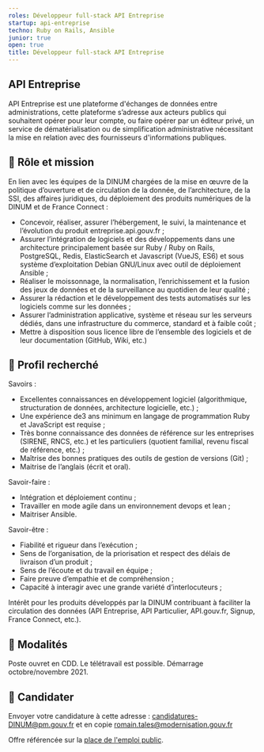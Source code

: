 ```yaml
---
roles: Développeur full-stack API Entreprise
startup: api-entreprise
techno: Ruby on Rails, Ansible
junior: true
open: true
title: Développeur full-stack API Entreprise
---
```


## API Entreprise

API Entreprise est une plateforme d'échanges de données entre administrations, cette plateforme s’adresse aux acteurs publics qui souhaitent opérer pour leur compte, ou faire opérer par un éditeur privé, un service de dématérialisation ou de simplification administrative nécessitant la mise en relation avec des fournisseurs d'informations publiques.

## 🎯 Rôle et mission

En lien avec les équipes de la DINUM chargées de la mise en œuvre de la politique d’ouverture et de circulation de la donnée, de l’architecture, de la SSI, des affaires juridiques, du déploiement des produits numériques de la DINUM et de France Connect :

- Concevoir, réaliser, assurer l’hébergement, le suivi, la maintenance et l’évolution du produit entreprise.api.gouv.fr ;
- Assurer l’intégration de logiciels et des développements dans une architecture principalement basée sur Ruby / Ruby on Rails, PostgreSQL, Redis, ElasticSearch et Javascript (VueJS, ES6) et sous système d’exploitation Debian GNU/Linux avec outil de déploiement Ansible ;
- Réaliser le moissonnage, la normalisation, l’enrichissement et la fusion des jeux de données et de la surveillance au quotidien de leur qualité ;
- Assurer la rédaction et le développement des tests automatisés sur les logiciels comme sur les données ;
- Assurer l’administration applicative, système et réseau sur les serveurs dédiés, dans une infrastructure du commerce, standard et à faible coût ;
- Mettre à disposition sous licence libre de l’ensemble des logiciels et de leur documentation (GitHub, Wiki, etc.)

## 🔎 Profil recherché

Savoirs :

- Excellentes connaissances en développement logiciel (algorithmique, structuration de données, architecture logicielle, etc.) ;
- Une expérience de3 ans minimum en langage de programmation Ruby et JavaScript est requise ;
- Très bonne connaissance des données de référence sur les entreprises (SIRENE, RNCS, etc.) et les particuliers (quotient familial, revenu fiscal de référence, etc.) ;
- Maîtrise des bonnes pratiques des outils de gestion de versions (Git) ;
- Maitrise de l’anglais (écrit et oral).
 
Savoir-faire :

- Intégration et déploiement continu ;
- Travailler en mode agile dans un environnement devops et lean ;
- Maitriser Ansible.

Savoir-être :

- Fiabilité et rigueur dans l’exécution ;
- Sens de l’organisation, de la priorisation et respect des délais de livraison d’un produit ;
- Sens de l’écoute et du travail en équipe ;
- Faire preuve d’empathie et de compréhension ;
- Capacité à interagir avec une grande variété d’interlocuteurs ;

Intérêt pour les produits développés par la DINUM contribuant à faciliter la circulation des données (API Entreprise, API Particulier, API.gouv.fr, Signup, France Connect, etc.).

## 📝 Modalités

Poste ouvret en CDD. Le télétravail est possible. Démarrage octobre/novembre 2021.

## 🚀 Candidater

Envoyer votre candidature à cette adresse : candidatures-DINUM@pm.gouv.fr et en copie romain.tales@modernisation.gouv.fr

Offre référencée sur la [place de l'emploi public](https://place-emploi-public.gouv.fr/offre-emploi/developpeur-full-stack-api-entreprise-hf-reference-2021-700472/). 
